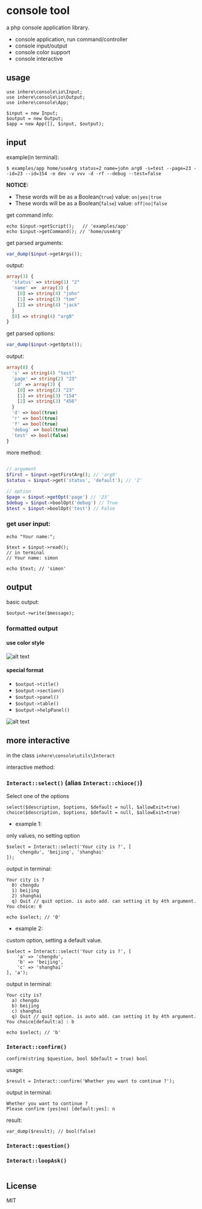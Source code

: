 # console tool 

a php console application library.

- console application, run command/controller
- console input/output
- console color support
- console interactive

## usage

```
use inhere\console\io\Input;
use inhere\console\io\Output;
use inhere\console\App;

$input = new Input;
$output = new Output;
$app = new App([], $input, $output);
```

## input

example(in terminal):

```
$ examples/app home/useArg status=2 name=john arg0 -s=test --page=23 --id=23 --id=154 -e dev -v vvv -d -rf --debug --test=false
```

**NOTICE:**

- These words will be as a Boolean(`true`) value: `on|yes|true` 
- These words will be as a Boolean(`false`) value: `off|no|false` 

get command info:

```
echo $input->getScript();   // 'examples/app'
echo $input->getCommand(); // 'home/useArg'
```

get parsed arguments:

```php
var_dump($input->getArgs());
```

output:

```php
array(3) {            
  'status' => string(1) "2"       
  'name' =>  array(3) {          
    [0] => string(4) "john"  
    [1] => string(3) "tom"   
    [2] => string(4) "jack"  
  }                   
  [0] => string(4) "arg0"    
}                     
```

get parsed options:

```php
var_dump($input->getOpts());
```

output:

```php
array(8) {                  
  's' => string(4) "test"   
  'page' => string(2) "23"  
  'id' => array(3) {        
    [0] => string(2) "23"   
    [1] => string(3) "154"  
    [2] => string(3) "456"  
  }                         
  'd' => bool(true)         
  'r' => bool(true)         
  'f' => bool(true)         
  'debug' => bool(true)     
  'test' => bool(false)     
}                           
```

more method:

```php

// argument
$first = $input->getFirstArg(); // 'arg0'
$status = $input->get('status', 'default'); // '2'

// option
$page = $input->getOpt('page') // '23'
$debug = $input->boolOpt('debug') // True
$test = $input->boolOpt('test') // False
```

### get user input:

```
echo "Your name:";

$text = $input->read(); 
// in terminal
// Your name: simon

echo $text; // 'simon'
```

## output

basic output:

```
$output->write($message);
```

### formatted output

#### use color style 

![alt text](images/output-color-text.jpg "Title")

#### special format  

- `$output->title()`
- `$output->section()`
- `$output->panel()`
- `$output->table()`
- `$output->helpPanel()`

![alt text](images/output-panel-table-title.jpg "Title")

## more interactive

in the class `inhere\console\utils\Interact`

interactive method:

### `Interact::select()` (alias `Interact::chioce()`)

Select one of the options

```
select($description, $options, $default = null, $allowExit=true)
choice($description, $options, $default = null, $allowExit=true)
```

- example 1:

 only values, no setting option

```
$select = Interact::select('Your city is ?', [
    'chengdu', 'beijing', 'shanghai'
]);

```

output in terminal:
```
Your city is ? 
  0) chengdu
  1) beijing
  2) shanghai
  q) Quit // quit option. is auto add. can setting it by 4th argument.
You choice: 0
```

```
echo $select; // '0'
```

- example 2:

custom option, setting a default value.

```
$select = Interact::select('Your city is ?', [
    'a' => 'chengdu',
    'b' => 'beijing',
    'c' => 'shanghai'
], 'a');
```

output in terminal:

```
Your city is? 
  a) chengdu
  b) beijing
  c) shanghai
  q) Quit // quit option. is auto add. can setting it by 4th argument.
You choice[default:a] : b
```

```
echo $select; // 'b'
```

### `Interact::confirm()`

```
confirm(string $question, bool $default = true) bool
```

usage:


```
$result = Interact::confirm('Whether you want to continue ?');

```

output in terminal:

```
Whether you want to continue ?
Please confirm (yes|no) [default:yes]: n
```

result: 

```
var_dump($result); // bool(false)
```


### `Interact::question()`

### `Interact::loopAsk()`

```

```

## License

MIT
